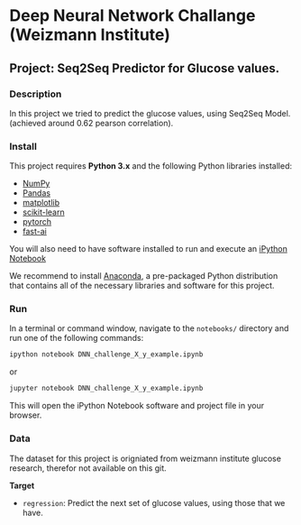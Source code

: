 # Deep Neural Network Challange (Weizmann Institute)
## Project: Seq2Seq Predictor for Glucose values.

### Description
In this project we tried to predict the glucose values, using Seq2Seq Model.(achieved around 0.62 pearson correlation).

### Install

This project requires **Python 3.x** and the following Python libraries installed:

- [NumPy](http://www.numpy.org/)
- [Pandas](http://pandas.pydata.org)
- [matplotlib](http://matplotlib.org/)
- [scikit-learn](http://scikit-learn.org/stable/)
- [pytorch](https://pytorch.org/)
- [fast-ai](https://www.fast.ai/)

You will also need to have software installed to run and execute an [iPython Notebook](http://ipython.org/notebook.html)

We recommend to install [Anaconda](https://www.continuum.io/downloads), a pre-packaged Python distribution that contains all of the necessary libraries and software for this project. 


### Run

In a terminal or command window, navigate to the `notebooks/` directory and run one of the following commands:

```bash
ipython notebook DNN_challenge_X_y_example.ipynb
```  
or
```bash
jupyter notebook DNN_challenge_X_y_example.ipynb
```

This will open the iPython Notebook software and project file in your browser.

### Data

The dataset for this project is origniated from weizmann institute glucose research, therefor not available on this git.


**Target**
- `regression`: Predict the next set of glucose values, using those that we have.

